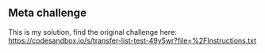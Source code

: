## Meta challenge

This is my solution, find the original challenge here: https://codesandbox.io/s/transfer-list-test-49y5wr?file=%2FInstructions.txt
